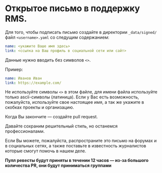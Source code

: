 # Открытое письмо в поддержку RMS.

Для того, чтобы подписать письмо создайте в директории `_data/signed/` файл `<username>.yaml` со следущим содержанием:

```yaml
name: <укажите Ваше имя здесь>
link: <ссылка на Ваш профиль в социальной сети или сайт>
```

Данные нужно вводить без символов `<>`.

Пример:
```yaml
name: Иванов Иван
link: https://example.com/
```

Не используйте символы `<>` в этом файле, для имени файла используйте только ascii-символы (латиница).
Если у Вас есть возможность, пожалуйста, используйте свое настоящее имя, а так же укажите в скобках проекты и организацию.

Когда Вы закончите — создайте pull request.

Давайте сохраним решительный стиль, но останемся профессионалами.

Если Вы можете, пожалуйста, распространите это письмо на форумах и в социальных сетях, а также поставьте в известность журналистов которые смогут помочь в нашем деле.

**Пулл ревесты будут приняты в течении 12 часов — из-за большого количества PR, они будут приниматься группами**
